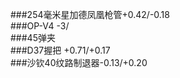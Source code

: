 ###254毫米星加德凤凰枪管+0.42/-0.18    
###OP-V4    -3/    
###45弹夹   
###D37握把 +0.71/+0.17   
###沙钦40纹路制退器-0.13/+0.20     
